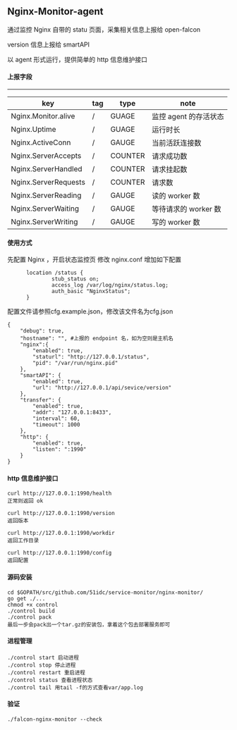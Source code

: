 ## Nginx-Monitor-agent

通过监控 Nginx 自带的 statu 页面，采集相关信息上报给 open-falcon

version 信息上报给 smartAPI

以 agent 形式运行，提供简单的 http 信息维护接口

#### 上报字段
--------------------------------
| key |  tag | type | note |
|-----|------|------|------|
|Nginx.Monitor.alive|/|GUAGE|监控 agent 的存活状态|
|Nginx.Uptime|/|GUAGE|运行时长|
|Nginx.ActiveConn|/|GAUGE|当前活跃连接数|
|Nginx.ServerAccepts|/|COUNTER|请求成功数|
|Nginx.ServerHandled|/|COUNTER|请求挂起数|
|Nginx.ServerRequests|/|COUNTER|请求数 |
|Nginx.ServerReading|/|GAUGE|读的 worker 数|
|Nginx.ServerWaiting|/|GAUGE|等待请求的 worker 数|
|Nginx.ServerWriting|/|GAUGE|写的 worker 数|


#### 使用方式
先配置 Nginx ，开启状态监控页
修改 nginx.conf 增加如下配置
```
      location /status {
              stub_status on;
              access_log /var/log/nginx/status.log;
              auth_basic "NginxStatus";
      }
```


配置文件请参照cfg.example.json，修改该文件名为cfg.json

```
{
	"debug": true,
	"hostname": "", #上报的 endpoint 名，如为空则是主机名
	"nginx":{
		"enabled": true,
		"staturl": "http://127.0.0.1/status",
		"pid": "/var/run/nginx.pid"
 	}, 
	"smartAPI": {
		"enabled": true,
		"url": "http://127.0.0.1/api/sevice/version"
	},
    "transfer": {
        "enabled": true,
        "addr": "127.0.0.1:8433",
        "interval": 60,
        "timeout": 1000
    },
    "http": {
        "enabled": true,
        "listen": ":1990"
    }
}

```

#### http 信息维护接口

```
curl http://127.0.0.1:1990/health
正常则返回 ok

curl http://127.0.0.1:1990/version
返回版本

curl http://127.0.0.1:1990/workdir
返回工作目录
 
curl http://127.0.0.1:1990/config
返回配置
```

#### 源码安装

```
cd $GOPATH/src/github.com/51idc/service-monitor/nginx-monitor/
go get ./...
chmod +x control
./control build
./control pack
最后一步会pack出一个tar.gz的安装包，拿着这个包去部署服务即可

```

#### 进程管理

```
./control start 启动进程
./control stop 停止进程
./control restart 重启进程
./control status 查看进程状态
./control tail 用tail -f的方式查看var/app.log
```

#### 验证

```
./falcon-nginx-monitor --check
```
